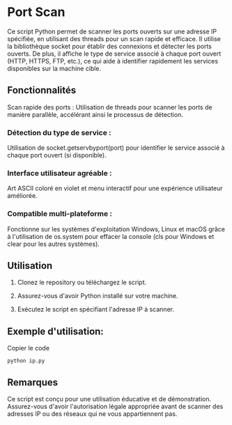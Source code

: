 # Port Scan

Ce script Python permet de scanner les ports ouverts sur une adresse IP spécifiée, en utilisant des threads pour un scan rapide et efficace. Il utilise la bibliothèque socket pour établir des connexions et détecter les ports ouverts. De plus, il affiche le type de service associé à chaque port ouvert (HTTP, HTTPS, FTP, etc.), ce qui aide à identifier rapidement les services disponibles sur la machine cible.

## Fonctionnalités
Scan rapide des ports : Utilisation de threads pour scanner les ports de manière parallèle, accélérant ainsi le processus de détection.

### Détection du type de service : 
Utilisation de socket.getservbyport(port) pour identifier le service associé à chaque port ouvert (si disponible).

### Interface utilisateur agréable : 
Art ASCII coloré en violet et menu interactif pour une expérience utilisateur améliorée.

### Compatible multi-plateforme : 
Fonctionne sur les systèmes d'exploitation Windows, Linux et macOS grâce à l'utilisation de os.system pour effacer la console (cls pour Windows et clear pour les autres systèmes).

## Utilisation

1. Clonez le repository ou téléchargez le script.

2. Assurez-vous d'avoir Python installé sur votre machine.

3. Exécutez le script en spécifiant l'adresse IP à scanner.

## Exemple d'utilisation:

Copier le code

```python ip.py```


## Remarques
Ce script est conçu pour une utilisation éducative et de démonstration. Assurez-vous d'avoir l'autorisation légale appropriée avant de scanner des adresses IP ou des réseaux qui ne vous appartiennent pas.
